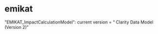 # emikat

"EMIKAT_ImpactCalculationModel": current version = “<DataModel> Clarity Data Model (Version 2)”
  
